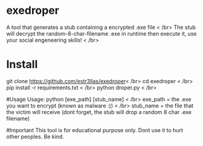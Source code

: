 # exedroper
A tool that generates a stub containing a encrypted .exe file < /br>
The stub will decrypt the  random-8-char-filename .exe in runtime then execute it, use your social engeneering skills! < /br>

# Install 
git clone https://github.com/estr3llas/exedroper< /br>
cd exedroper < /br>
pip install -r requirements.txt < /br>
python droper.py < /br>

#Usage
Usage: python [exe_path] [stub_name] < /br>
exe_path = the .exe you want to encrypt (known as malware :)) < /br>
stub_name = the file that the victim will receive (dont forget, the stub will drop a random 8 char .exe filename)

#Important
This tool is for educational purpose only. Dont use it to hurt other peoples. Be kind.
